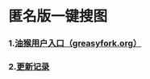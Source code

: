 # 匿名版一键搜图

### 1.[油猴用户入口（greasyfork.org）](https://greasyfork.org/zh-CN/scripts/21115-%E5%8C%BF%E5%90%8D%E7%89%88%E4%B8%80%E9%94%AE%E6%90%9C%E5%9B%BE)

### 2.[更新记录](https://github.com/zhihaofans/nmb_one_key_search_image/blob/master/update.md)
